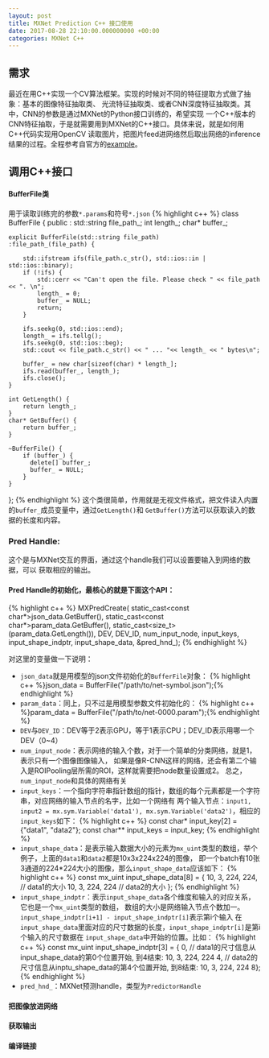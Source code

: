 ```yaml
---
layout: post
title: MXNet Prediction C++ 接口使用
date: 2017-08-28 22:10:00.000000000 +00:00
categories: MXNet C++
---
```


## 需求
最近在用C++实现一个CV算法框架。实现的时候对不同的特征提取方式做了抽象：基本的图像特征抽取类、
光流特征抽取类、或者CNN深度特征抽取类。其中，CNN的参数是通过MXNet的Python接口训练的，希望实现
一个C++版本的CNN特征抽取，于是就需要用到MXNet的C++接口。具体来说，就是如何用C++代码实现用OpenCV
读取图片，把图片feed进网络然后取出网络的inference结果的过程。全程参考自官方的[example](https://github.com/apache/incubator-mxnet/tree/master/example/image-classification/predict-cpp)。

## 调用C++接口
#### BufferFile类
用于读取训练完的参数`*.params`和符号`*.json`
{% highlight c++ %}
class BufferFile {
 public :
    std::string file_path_;
    int length_;
    char* buffer_;

    explicit BufferFile(std::string file_path)
    :file_path_(file_path) {

        std::ifstream ifs(file_path.c_str(), std::ios::in | std::ios::binary);
        if (!ifs) {
            std::cerr << "Can't open the file. Please check " << file_path << ". \n";
            length_ = 0;
            buffer_ = NULL;
            return;
        }

        ifs.seekg(0, std::ios::end);
        length_ = ifs.tellg();
        ifs.seekg(0, std::ios::beg);
        std::cout << file_path.c_str() << " ... "<< length_ << " bytes\n";

        buffer_ = new char[sizeof(char) * length_];
        ifs.read(buffer_, length_);
        ifs.close();
    }

    int GetLength() {
        return length_;
    }
    char* GetBuffer() {
        return buffer_;
    }

    ~BufferFile() {
        if (buffer_) {
          delete[] buffer_;
          buffer_ = NULL;
        }
    }
};
{% endhighlight %}
这个类很简单，作用就是无视文件格式，把文件读入内置的`buffer_`成员变量中，通过`GetLength()`和
`GetBuffer()`方法可以获取读入的数据的长度和内容。

### Pred Handle:
这个是与MXNet交互的界面，通过这个handle我们可以设置要输入到网络的数据，可以
获取相应的输出。
####  Pred Handle的初始化，最核心的就是下面这个API：
{% highlight c++ %}
MXPredCreate(
     static_cast<const char*>json_data.GetBuffer(),
     static_cast<const char*>param_data.GetBuffer(),
     static_cast<size_t>(param_data.GetLength()),
     DEV,
     DEV_ID,
     num_input_node,
     input_keys,
     input_shape_indptr,
     input_shape_data,
     &pred_hnd_);
{% endhighlight %}

对这里的变量做一下说明：

* `json_data`就是用模型的json文件初始化的`BufferFile`对象：
    {% highlight c++ %}json_data = BufferFile("/path/to/net-symbol.json");{% endhighlight %}
* `param_data`：同上，只不过是用模型参数文件初始化的：
    {% highlight c++ %}param_data = BufferFile("/path/to/net-0000.param");{% endhighlight %}
* `DEV`与`DEV_ID`：DEV等于2表示GPU，等于1表示CPU；DEV_ID表示用哪一个DEV（0~4）
* `num_input_node`：表示网络的输入个数，对于一个简单的分类网络，就是1，表示只有一个图像图像输入，
    如果是像R-CNN这样的网络，还会有第二个输入是ROIPooling层所需的ROI，这样就需要把node数量设置成2。
    总之，`num_input_node`和具体的网络有关
* `input_keys`：一个指向字符串指针数组的指针，数组的每个元素都是一个字符串，对应网络的输入节点的名字，比如一个网络有
    两个输入节点：`input1, input2 = mx.sym.Variable('data1'), mx.sym.Variable('data2')`，相应的`input_keys`如下：
{% highlight c++ %}
const char* input_key[2] = {"data1", "data2"};
const char** input_keys = input_key;
{% endhighlight %}
* `input_shape_data`：是表示输入数据大小的元素为`mx_uint`类型的数组，举个例子，上面的`data1`和`data2`都是10x3x224x224的图像，
    即一个batch有10张3通道的224*224大小的图像，那么`input_shape_data`应该如下：
{% highlight c++ %}
    const mx_uint input_shape_data[8] = {
        10, 3, 224, 224,    // data1的大小
        10, 3, 224, 224     // data2的大小
    };
{% endhighlight %}
* `input_shape_indptr`：表示`input_shape_data`各个维度和输入的对应关系，它也是一个`mx_uint`类型的数组，
    数组的大小是网络输入节点个数加一。`input_shape_indptr[i+1] - input_shape_indptr[i]`表示第i个输入
    在`input_shape_data`里面对应的尺寸数据的长度，`input_shape_indptr[i]`是第i个输入的尺寸数据在
    `input_shape_data`中开始的位置。比如：
{% highlight c++ %}
    const mx_uint input_shape_indptr[3] = {
        0,  // data1的尺寸信息从input_shape_data的第0个位置开始, 到4结束: 10, 3, 224, 224
        4,  // data2的尺寸信息从inptu_shape_data的第4个位置开始, 到8结束: 10, 3, 224, 224
        8};
{% endhighlight %}
* `pred_hnd_`：MXNet预测handle，类型为`PredictorHandle`

#### 把图像放进网络
#### 获取输出
#### 编译链接
